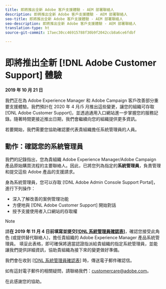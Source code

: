 ```yaml
---
title: 即將推出全新 Adobe 客戶支援體驗 - AEM 部署聯絡人
description: 即將推出全新 Adobe 客戶支援體驗 - AEM 部署聯絡人
seo-title: 即將推出全新 Adobe 客戶支援體驗 - AEM 部署聯絡人
seo-description: 即將推出全新 Adobe 客戶支援體驗 - AEM 部署聯絡人
translation-type: ht
source-git-commit: 17aec30cc46915788f30b9f2042ccb8a6ce6fdbf

---
```



# 即將推出全新 [!DNL Adobe Customer Support] 體驗

**2019 年 10 月 21 日**

我們正在為 Adobe Experience Manager 和 Adobe Campaign 客戶改善部分重要支援體驗。我們預計在 2020 年 4 月/5 月推出這些變更，讓您的組織可存取 [!DNL Adobe Customer Support]，並透過通用入口網站進一步掌握您的服務記錄。隨著時間更接近推出日期，我們會繼續向您的組織提供更多資訊。

若要開始，我們需要您協助確認要代表貴組織擔任系統管理員的人員。

## 動作：確認您的系統管理員

我們的記錄指出，您為貴組織 Adobe Experience Manager/Adobe Campaign 產品原始購買流程的主要聯絡人。因此，已將您列為指定的&#x200B;**系統管理員**，負責管理和提交這些 Adobe 產品的支援請求。

身為系統管理員，您可以存取 [!DNL Adobe Admin Console Support Portal]，進行下列操作：

* 深入了解改善的案例管理功能
* 方便地與 [!DNL Adobe Customer Support] 開始對話
* 授予支援使用者入口網站的存取權

>[!NOTE]
>請&#x200B;**在 2019 年 11 月 4 日前填寫並提交[[!DNL 系統管理員確認表]](https://adobe.allegiancetech.com/cgi-bin/qwebcorporate.dll?idx=N5M8RY)**，確認您接受此角色 (或提供替代聯絡人)，擔任貴組織的 Adobe Experience Manager 產品系統管理員。
>填妥此表格，即可確保將適當認證指派給貴組織的指定系統管理員，並能讓我們提供詳細資訊，協助貴組織為接下來的變更做好準備。

我們會在收到 [[!DNL 系統管理員確認表]](https://adobe.allegiancetech.com/cgi-bin/qwebcorporate.dll?idx=N5M8RY) 時，傳送電子郵件確認信。

如有這封電子郵件的相關疑問，請聯絡我們：customercare@adobe.com。

在此感謝您的協助。

